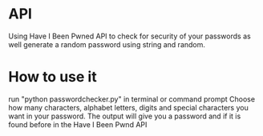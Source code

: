 # API
Using Have I Been Pwned API to check for security of your passwords as well generate a random password using string and random. 

# How to use it
run "python passwordchecker.py" in terminal or command prompt
Choose how many characters, alphabet letters, digits and special characters you want in your password.
The output will give you a password and if it is found before in the Have I Been Pwnd API

